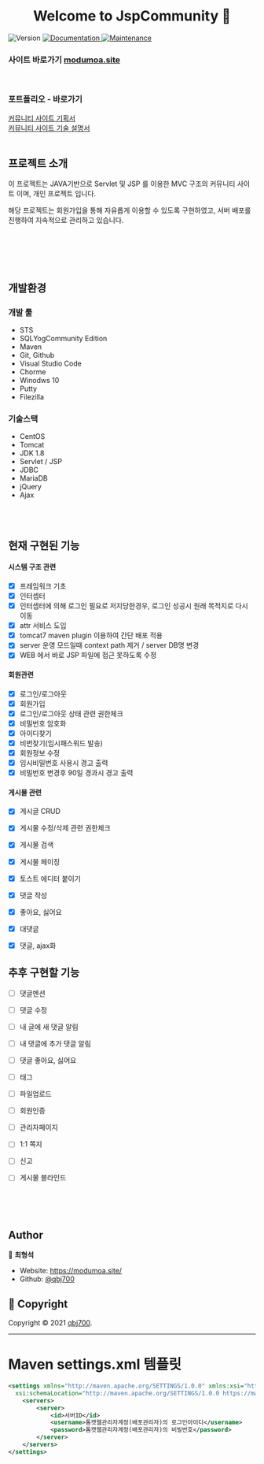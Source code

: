 <h1 align="center">Welcome to  JspCommunity 👋</h1>

<p>
  <img alt="Version" src="https://img.shields.io/badge/version-1.0.0-blue.svg?cacheSeconds=2592000" />
  <a href="https://github.com/qbj700/JspCommunity#readme" target="_blank">
    <img alt="Documentation" src="https://img.shields.io/badge/documentation-yes-brightgreen.svg" />
  </a>
  <a href="https://github.com/qbj700/JspCommunity/graphs/commit-activity" target="_blank">
    <img alt="Maintenance" src="https://img.shields.io/badge/Maintained%3F-yes-green.svg" />
  </a>
</p>


### 사이트 바로가기 [modumoa.site](https://modumoa.site)
<br>

### 포트폴리오 - 바로가기
[커뮤니티 사이트 기획서](https://drive.google.com/file/d/1lhhku9HOb1FBjSfP4r_rog3JGWcc55TA/view?usp=sharing)
<br>
[커뮤니티 사이트 기술 설명서](https://drive.google.com/file/d/1_jP1vVjUTr-2nMv0xy2_ESeMkCf5MRaY/view?usp=sharing)
<br>
<br>

## 프로젝트 소개
이 프로젝트는 JAVA기반으로 Servlet 및 JSP 를 이용한 MVC 구조의 
커뮤니티 사이트 이며, 개인 프로젝트 입니다.

해당 프로젝트는 회원가입을 통해 자유롭게 이용할 수 있도록 구현하였고,
서버 배포를 진행하여 지속적으로 관리하고 있습니다.

<br>
<br>
<br>
<br>



## 개발환경
### 개발 툴
* STS
* SQLYogCommunity Edition
* Maven
* Git, Github
* Visual Studio Code
* Chorme
* Winodws 10
* Putty
* Filezilla

### 기술스택
* CentOS
* Tomcat
* JDK 1.8
* Servlet / JSP
* JDBC
* MariaDB
* jQuery
* Ajax

<br>
<br>

## 현재 구현된 기능

#### 시스템 구조 관련
- [x] 프레임워크 기초
- [x] 인터셉터
- [x] 인터셉터에 의해 로그인 필요로 저지당한경우, 로그인 성공시 원래 목적지로 다시 이동
- [x] attr 서비스 도입
- [x] tomcat7 maven plugin 이용하여 간단 배포 적용
- [x] server 운영 모드일때 context path 제거 / server DB명 변경
- [x] WEB 에서 바로 JSP 파일에 접근 못하도록 수정

#### 회원관련
- [x] 로그인/로그아웃
- [x] 회원가입
- [x] 로그인/로그아웃 상태 관련 권한체크
- [x] 비밀번호 암호화
- [x] 아이디찾기
- [x] 비번찾기(임시패스워드 발송)
- [x] 회원정보 수정
- [x] 임시비밀번호 사용시 경고 출력
- [x] 비밀번호 변경후 90일 경과시 경고 출력

#### 게시물 관련
- [x] 게시글 CRUD
- [x] 게시물 수정/삭제 관련 권한체크
- [x] 게시물 검색
- [x] 게시물 페이징
- [x] 토스트 에디터 붙이기
- [x] 댓글 작성
- [x] 좋아요, 싫어요
- [x] 대댓글
- [x] 댓글, ajax화


## 추후 구현할 기능
- [ ] 댓글멘션
- [ ] 댓글 수정
- [ ] 내 글에 새 댓글 알림
- [ ] 내 댓글에 추가 댓글 알림
- [ ] 댓글 좋아요, 싫어요
- [ ] 태그
- [ ] 파일업로드
- [ ] 회원인증
- [ ] 관리자페이지
- [ ] 1:1 쪽지
- [ ] 신고
- [ ] 게시물 블라인드


<br>
<br>
<br>

## Author

👤 **최형석**

* Website: https://modumoa.site/
* Github: [@qbj700](https://github.com/qbj700)


## 📝 Copyright

Copyright © 2021 [qbj700](https://github.com/qbj700).<br />


---

# Maven settings.xml 템플릿
```xml
<settings xmlns="http://maven.apache.org/SETTINGS/1.0.0" xmlns:xsi="http://www.w3.org/2001/XMLSchema-instance"
  xsi:schemaLocation="http://maven.apache.org/SETTINGS/1.0.0 https://maven.apache.org/xsd/settings-1.0.0.xsd">
    <servers>
        <server>
            <id>서버ID</id>
            <username>톰캣웹관리자계정(배포관리자)의 로그인아이디</username>
            <password>톰캣웹관리자계정(배포관리자)의 비빌번호</password>
        </server>
    </servers>
</settings>
```

